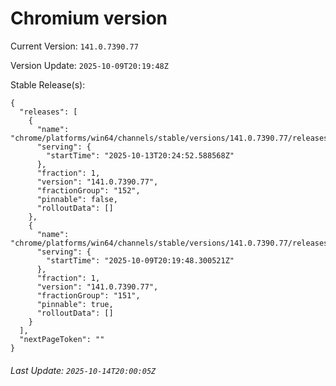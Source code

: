 # Chromium version

Current Version: `141.0.7390.77`

Version Update: `2025-10-09T20:19:48Z`

Stable Release(s):
```
{
  "releases": [
    {
      "name": "chrome/platforms/win64/channels/stable/versions/141.0.7390.77/releases/1760387092",
      "serving": {
        "startTime": "2025-10-13T20:24:52.588568Z"
      },
      "fraction": 1,
      "version": "141.0.7390.77",
      "fractionGroup": "152",
      "pinnable": false,
      "rolloutData": []
    },
    {
      "name": "chrome/platforms/win64/channels/stable/versions/141.0.7390.77/releases/1760041188",
      "serving": {
        "startTime": "2025-10-09T20:19:48.300521Z"
      },
      "fraction": 1,
      "version": "141.0.7390.77",
      "fractionGroup": "151",
      "pinnable": true,
      "rolloutData": []
    }
  ],
  "nextPageToken": ""
}
```

###### Last Update: `2025-10-14T20:00:05Z`
        